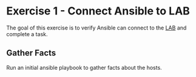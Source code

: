 # Exercise 1 - Connect Ansible to LAB
The goal of this exercise is to verify Ansible can connect to the [LAB](../LAB) and complete a task.

## Gather Facts
Run an initial ansible playbook to gather facts about the hosts.

```

```
